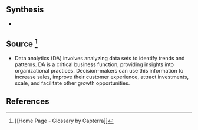## Synthesis
- 
## Source [^1]
- Data analytics (DA) involves analyzing data sets to identify trends and patterns. DA is a critical business function, providing insights into organizational practices. Decision-makers can use this information to increase sales, improve their customer experience, attract investments, scale, and facilitate other growth opportunities.
## References

[^1]: [[Home Page - Glossary by Capterra]]